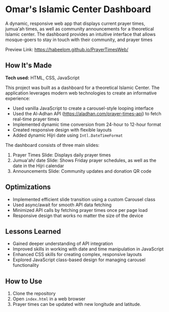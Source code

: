 # Omar's Islamic Center Dashboard

A dynamic, responsive web app that displays current prayer times, jumua'ah times, as well as community announcements for a theoretical Islamic center. The dashboard provides an intuitive interface that allows mosque-goers to stay in touch with their community, and prayer times

Preview Link:  https://habeelom.github.io/PrayerTimesWeb/

## How It's Made

**Tech used:** HTML, CSS, JavaScript

This project was built as a dashboard for a theoretical Islamic Center. The application leverages modern web technologies to create an informative experience:

- Used vanilla JavaScript to create a carousel-style looping interface
- Used the Al-Adhan API (https://aladhan.com/prayer-times-api) to fetch real-time prayer times
- Implemented dynamic time conversion from 24-hour to 12-hour format 
- Created responsive design with flexible layouts
- Added dynamic Hijri date using `Intl.DateTimeFormat`

The dashboard consists of three main slides:
1. Prayer Times Slide: Displays daily prayer times
2. Jumua'ah/ date Slide: Shows Friday prayer schedules, as well as the date in the Hijri calendar  
3. Announcements Slide: Community updates and donation QR code

## Optimizations

- Implemented efficient slide transition using a custom Carousel class
- Used async/await for smooth API data fetching
- Minimized API calls by fetching prayer times once per page load
- Responsive design that works no matter the size of the device

## Lessons Learned

- Gained deeper understanding of API integration
- Improved skills in working with date and time manipulation in JavaScript
- Enhanced CSS skills for creating complex, responsive layouts
- Explored JavaScript class-based design for managing carousel functionality

## How to Use

1. Clone the repository  
2. Open `index.html` in a web browser
3. Prayer times can be updated with new longitude and latitude. 
